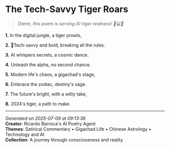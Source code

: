 # The Tech-Savvy Tiger Roars

> *Damn, this poem is serving AI-tiger realness! 🐅💻🔥*

**1.** In the digital jungle, a tiger prowls,


**2.** 🐯Tech-savvy and bold, breaking all the rules.


**3.** AI whispers secrets, a cosmic dance.


**4.** Unleash the alpha, no second chance.


**5.** Modern life's chaos, a gigachad's stage,


**6.** Embrace the zodiac, destiny's sage.


**7.** The future's bright, with a witty take,


**8.** 2024's tiger, a path to make.



---

*Generated on 2025-07-09 at 09:13:36*  
**Creator**: Ricardo Barroca's AI Poetry Agent  
**Themes**: Satirical Commentary • Gigachad Life • Chinese Astrology • Technology and AI  
**Collection**: A journey through consciousness and reality